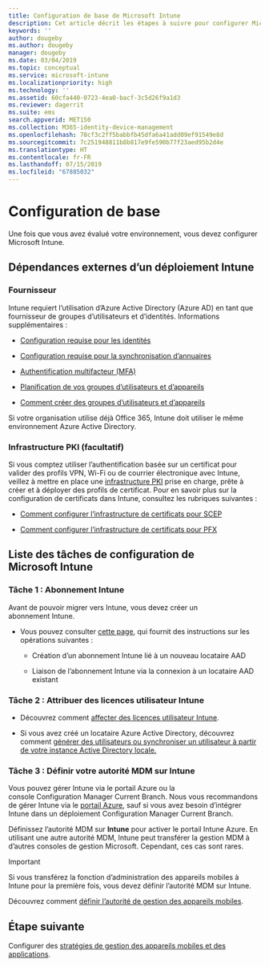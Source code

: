 ```yaml
---
title: Configuration de base de Microsoft Intune
description: Cet article décrit les étapes à suivre pour configurer Microsoft Intune.
keywords: ''
author: dougeby
ms.author: dougeby
manager: dougeby
ms.date: 03/04/2019
ms.topic: conceptual
ms.service: microsoft-intune
ms.localizationpriority: high
ms.technology: ''
ms.assetid: 60cfa440-0723-4ea0-bacf-3c5d26f9a1d3
ms.reviewer: dagerrit
ms.suite: ems
search.appverid: MET150
ms.collection: M365-identity-device-management
ms.openlocfilehash: 78cf3c2ff5babbfb45dfa6a41add09ef91549e8d
ms.sourcegitcommit: 7c251948811b8b817e9fe590b77f23aed95b2d4e
ms.translationtype: HT
ms.contentlocale: fr-FR
ms.lasthandoff: 07/15/2019
ms.locfileid: "67885032"
---
```

# <a name="basic-setup"></a>Configuration de base

Une fois que vous avez évalué votre environnement, vous devez configurer Microsoft Intune.

## <a name="external-dependencies-for-an-intune-deployment"></a>Dépendances externes d’un déploiement Intune

### <a name="identity"></a>Fournisseur

Intune requiert l’utilisation d’Azure Active Directory (Azure AD) en tant que fournisseur de groupes d’utilisateurs et d’identités. Informations supplémentaires :

- [Configuration requise pour les identités](https://docs.microsoft.com/azure/active-directory/active-directory-hybrid-identity-design-considerations-overview#design-considerations-overview)

- [Configuration requise pour la synchronisation d’annuaires](https://docs.microsoft.com/azure/active-directory/active-directory-hybrid-identity-design-considerations-directory-sync-requirements)

- [Authentification multifacteur (MFA)](https://docs.microsoft.com/azure/active-directory/authentication/concept-mfa-howitworks)

- [Planification de vos groupes d’utilisateurs et d’appareils](users-add.md)

- [Comment créer des groupes d’utilisateurs et d’appareils](groups-get-started.md)

Si votre organisation utilise déjà Office 365, Intune doit utiliser le même environnement Azure Active Directory.

### <a name="pki-optional"></a>Infrastructure PKI (facultatif)

Si vous comptez utiliser l’authentification basée sur un certificat pour valider des profils VPN, Wi-Fi ou de courrier électronique avec Intune, veillez à mettre en place une [infrastructure PKI](certificates-configure.md) prise en charge, prête à créer et à déployer des profils de certificat. Pour en savoir plus sur la configuration de certificats dans Intune, consultez les rubriques suivantes :

- [Comment configurer l’infrastructure de certificats pour SCEP](/intune/certificates-scep-configure)

- [Comment configurer l’infrastructure de certificats pour PFX](/intune/certficates-pfx-configure)


## <a name="task-list-for-an-intune-setup"></a>Liste des tâches de configuration de Microsoft Intune

### <a name="task-1-intune-subscription"></a>Tâche 1 : Abonnement Intune

Avant de pouvoir migrer vers Intune, vous devez créer un abonnement Intune.

- Vous pouvez consulter [cette page](https://admin.microsoft.com/Signup/Signup.aspx?OfferId=40BE278A-DFD1-470a-9EF7-9F2596EA7FF9&dl=INTUNE_A&ali=1#0), qui fournit des instructions sur les opérations suivantes :

  - Création d’un abonnement Intune lié à un nouveau locataire AAD

  - Liaison de l’abonnement Intune via la connexion à un locataire AAD existant

### <a name="task-2-assign-intune-user-licenses"></a>Tâche 2 : Attribuer des licences utilisateur Intune

- Découvrez comment [affecter des licences utilisateur Intune](licenses-assign.md).

- Si vous avez créé un locataire Azure Active Directory, découvrez comment [générer des utilisateurs ou synchroniser un utilisateur à partir de votre instance Active Directory locale.](https://docs.microsoft.com/azure/active-directory/connect/active-directory-aadconnect)

### <a name="task-3-set-your-mdm-authority-to-intune"></a>Tâche 3 : Définir votre autorité MDM sur Intune

Vous pouvez gérer Intune via le portail Azure ou la console Configuration Manager Current Branch. Nous vous recommandons de gérer Intune via le [portail Azure](https://portal.azure.com), sauf si vous avez besoin d’intégrer Intune dans un déploiement Configuration Manager Current Branch.

Définissez l’autorité MDM sur **Intune** pour activer le portail Intune Azure. En utilisant une autre autorité MDM, Intune peut transférer la gestion MDM à d’autres consoles de gestion Microsoft. Cependant, ces cas sont rares.

> [!IMPORTANT]
> Si vous transférez la fonction d’administration des appareils mobiles à Intune pour la première fois, vous devez définir l’autorité MDM sur Intune.

Découvrez comment [définir l’autorité de gestion des appareils mobiles](mdm-authority-set.md).

## <a name="next-step"></a>Étape suivante

Configurer des [stratégies de gestion des appareils mobiles et des applications](migration-guide-configure-policies.md).
